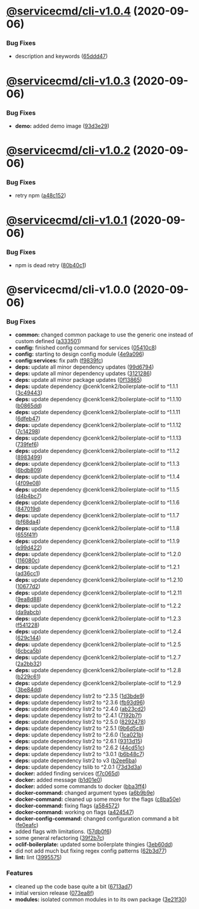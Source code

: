 # [@servicecmd/cli-v1.0.4](https://github.com/cenk1cenk2/servicecmd/compare/@servicecmd/cli-v1.0.3...@servicecmd/cli-v1.0.4) (2020-09-06)


### Bug Fixes

* description and keywords ([65ddd47](https://github.com/cenk1cenk2/servicecmd/commit/65ddd4784425d992ff1769d599b342e0881689a9))

# [@servicecmd/cli-v1.0.3](https://github.com/cenk1cenk2/servicecmd/compare/@servicecmd/cli-v1.0.2...@servicecmd/cli-v1.0.3) (2020-09-06)


### Bug Fixes

* **demo:** added demo image ([93d3e29](https://github.com/cenk1cenk2/servicecmd/commit/93d3e29db167af32925016c1de6e10029e0140b7))

# [@servicecmd/cli-v1.0.2](https://github.com/cenk1cenk2/servicecmd/compare/@servicecmd/cli-v1.0.1...@servicecmd/cli-v1.0.2) (2020-09-06)


### Bug Fixes

* retry npm ([a48c152](https://github.com/cenk1cenk2/servicecmd/commit/a48c15297b85577c4c85da80eb77c9cbf3fb8db1))

# [@servicecmd/cli-v1.0.1](https://github.com/cenk1cenk2/servicecmd/compare/@servicecmd/cli-v1.0.0...@servicecmd/cli-v1.0.1) (2020-09-06)


### Bug Fixes

* npm is dead retry ([80b40c1](https://github.com/cenk1cenk2/servicecmd/commit/80b40c1cc5ac682c0ec68887573180a2df724f7e))

# @servicecmd/cli-v1.0.0 (2020-09-06)


### Bug Fixes

* **common:** changed common package to use the generic one instead of custom defined ([a333501](https://github.com/cenk1cenk2/servicecmd/commit/a333501abd533ecedfc30eb1935cb35b09d0b63b))
* **config:** finished config command for services ([05410c8](https://github.com/cenk1cenk2/servicecmd/commit/05410c8e17cd7a212fa664ae3d66ec2ada719467))
* **config:** starting to design config module ([4e9a096](https://github.com/cenk1cenk2/servicecmd/commit/4e9a0961425f56b1642b33f764105e0bed745df2))
* **config:services:** fix path ([f9839fc](https://github.com/cenk1cenk2/servicecmd/commit/f9839fc00dc7a8525a7d5b0e154cfa27c977d78e))
* **deps:** update all minor dependency updates ([99d6794](https://github.com/cenk1cenk2/servicecmd/commit/99d6794d3e690a0321fc1c88a6b3cbdb0c56718c))
* **deps:** update all minor dependency updates ([3121286](https://github.com/cenk1cenk2/servicecmd/commit/3121286a1dbdb7dda6c858184815a3e94c9d4610))
* **deps:** update all minor package updates ([0f13865](https://github.com/cenk1cenk2/servicecmd/commit/0f13865d7bdf15244145d0f05c5efd951a24ecf4))
* **deps:** update dependency @cenk1cenk2/boilerplate-oclif to ^1.1.1 ([3c49443](https://github.com/cenk1cenk2/servicecmd/commit/3c4944318c8d29a2b7879e7d8167c9ff60f0683d))
* **deps:** update dependency @cenk1cenk2/boilerplate-oclif to ^1.1.10 ([b0865dd](https://github.com/cenk1cenk2/servicecmd/commit/b0865ddd4bfb0e87eab83384bc84783f68eba34c))
* **deps:** update dependency @cenk1cenk2/boilerplate-oclif to ^1.1.11 ([6dfeb47](https://github.com/cenk1cenk2/servicecmd/commit/6dfeb470c6a36b4e941b860f8d8b1933173a142f))
* **deps:** update dependency @cenk1cenk2/boilerplate-oclif to ^1.1.12 ([7c14298](https://github.com/cenk1cenk2/servicecmd/commit/7c14298472b2973439fe6491fda01126f083a25c))
* **deps:** update dependency @cenk1cenk2/boilerplate-oclif to ^1.1.13 ([739fef6](https://github.com/cenk1cenk2/servicecmd/commit/739fef60c387c88eafa0d0d37d7122bd5a24180c))
* **deps:** update dependency @cenk1cenk2/boilerplate-oclif to ^1.1.2 ([8983499](https://github.com/cenk1cenk2/servicecmd/commit/89834996fda018315beba27faad4636ab6a71788))
* **deps:** update dependency @cenk1cenk2/boilerplate-oclif to ^1.1.3 ([6bdb809](https://github.com/cenk1cenk2/servicecmd/commit/6bdb809263f74268a60446c6bd4e88371fdb9794))
* **deps:** update dependency @cenk1cenk2/boilerplate-oclif to ^1.1.4 ([4f09e08](https://github.com/cenk1cenk2/servicecmd/commit/4f09e08a79c26a1feee95b9efdc690bfa80bd85c))
* **deps:** update dependency @cenk1cenk2/boilerplate-oclif to ^1.1.5 ([d4b4bc7](https://github.com/cenk1cenk2/servicecmd/commit/d4b4bc7399a7790c739cdbe1b5f389a16f0b6dcd))
* **deps:** update dependency @cenk1cenk2/boilerplate-oclif to ^1.1.6 ([847019d](https://github.com/cenk1cenk2/servicecmd/commit/847019deb196ce5524776656125d793c10426c99))
* **deps:** update dependency @cenk1cenk2/boilerplate-oclif to ^1.1.7 ([bf68da4](https://github.com/cenk1cenk2/servicecmd/commit/bf68da42e14f31fdcd1bc85b3cc45d0ca7583caf))
* **deps:** update dependency @cenk1cenk2/boilerplate-oclif to ^1.1.8 ([655f41f](https://github.com/cenk1cenk2/servicecmd/commit/655f41f0db18591456b6c5efc1299079d3707b92))
* **deps:** update dependency @cenk1cenk2/boilerplate-oclif to ^1.1.9 ([e99d422](https://github.com/cenk1cenk2/servicecmd/commit/e99d42203bbce15da298c7b9b196643303abe0f0))
* **deps:** update dependency @cenk1cenk2/boilerplate-oclif to ^1.2.0 ([116080c](https://github.com/cenk1cenk2/servicecmd/commit/116080c8dbac4c54d0edee9b1e19d482b3f6c66d))
* **deps:** update dependency @cenk1cenk2/boilerplate-oclif to ^1.2.1 ([ad36cc1](https://github.com/cenk1cenk2/servicecmd/commit/ad36cc1fb1a7227ff0f6ed0c135fcd91c96c82a1))
* **deps:** update dependency @cenk1cenk2/boilerplate-oclif to ^1.2.10 ([10677d2](https://github.com/cenk1cenk2/servicecmd/commit/10677d224d967fd58d5572e73b6b47fb3020b64c))
* **deps:** update dependency @cenk1cenk2/boilerplate-oclif to ^1.2.11 ([9ea8d88](https://github.com/cenk1cenk2/servicecmd/commit/9ea8d88571917b10a044670755702ee4229356cd))
* **deps:** update dependency @cenk1cenk2/boilerplate-oclif to ^1.2.2 ([da9abcb](https://github.com/cenk1cenk2/servicecmd/commit/da9abcb3d8e602497c0d9a83e43bfe91ce3d47c8))
* **deps:** update dependency @cenk1cenk2/boilerplate-oclif to ^1.2.3 ([f541228](https://github.com/cenk1cenk2/servicecmd/commit/f5412280b4a65dbaeb4d3eb15583f0d3386f558a))
* **deps:** update dependency @cenk1cenk2/boilerplate-oclif to ^1.2.4 ([629c144](https://github.com/cenk1cenk2/servicecmd/commit/629c1440a8e1dd5bb6dada52ec34536ffec61090))
* **deps:** update dependency @cenk1cenk2/boilerplate-oclif to ^1.2.5 ([6cbca5b](https://github.com/cenk1cenk2/servicecmd/commit/6cbca5b51050dc5ee4a5f3996c150c6f14b4b1f6))
* **deps:** update dependency @cenk1cenk2/boilerplate-oclif to ^1.2.7 ([2a2bb32](https://github.com/cenk1cenk2/servicecmd/commit/2a2bb32aa304108b259aa8fb3515a24af8ef7e84))
* **deps:** update dependency @cenk1cenk2/boilerplate-oclif to ^1.2.8 ([b229c61](https://github.com/cenk1cenk2/servicecmd/commit/b229c610cb5bfefef27a574af6e952d761c0a398))
* **deps:** update dependency @cenk1cenk2/boilerplate-oclif to ^1.2.9 ([3be84dd](https://github.com/cenk1cenk2/servicecmd/commit/3be84dde272fc9f5c24a283fe4cc08746f95ff3a))
* **deps:** update dependency listr2 to ^2.3.5 ([1d3bde9](https://github.com/cenk1cenk2/servicecmd/commit/1d3bde9a3c48458814285992f539e4e81982c802))
* **deps:** update dependency listr2 to ^2.3.6 ([fb93d96](https://github.com/cenk1cenk2/servicecmd/commit/fb93d96180359e19d6bc59bc991def5bdd4eef8b))
* **deps:** update dependency listr2 to ^2.4.0 ([ab23cd2](https://github.com/cenk1cenk2/servicecmd/commit/ab23cd2f1c8ed9999c71ae4ed2f7ffa3fac4271f))
* **deps:** update dependency listr2 to ^2.4.1 ([7192b7f](https://github.com/cenk1cenk2/servicecmd/commit/7192b7fd1a892a444dd063ad5c25d0343697c8fb))
* **deps:** update dependency listr2 to ^2.5.0 ([8292478](https://github.com/cenk1cenk2/servicecmd/commit/8292478a5abd5b036e1a22b20a5d0fe706660720))
* **deps:** update dependency listr2 to ^2.5.1 ([9b6d5c8](https://github.com/cenk1cenk2/servicecmd/commit/9b6d5c8f4eab9257041be614d8e2e26d79f5f9f0))
* **deps:** update dependency listr2 to ^2.6.0 ([1ca021b](https://github.com/cenk1cenk2/servicecmd/commit/1ca021b8a1b6c8941c72cb8c1d42a2cafad8caa8))
* **deps:** update dependency listr2 to ^2.6.1 ([9313d15](https://github.com/cenk1cenk2/servicecmd/commit/9313d1534cad96940a77fe70f976d8bdb09df461))
* **deps:** update dependency listr2 to ^2.6.2 ([44cd51c](https://github.com/cenk1cenk2/servicecmd/commit/44cd51c7e90d0c6db4956b58c1cec55573dac112))
* **deps:** update dependency listr2 to ^3.0.1 ([b6b48c7](https://github.com/cenk1cenk2/servicecmd/commit/b6b48c7e0847a961b43436bb7ed39699a7925d3a))
* **deps:** update dependency listr2 to v3 ([b2ee6ba](https://github.com/cenk1cenk2/servicecmd/commit/b2ee6bac0f4981525fea789cf0c94d0faaf37092))
* **deps:** update dependency tslib to ^2.0.1 ([73d3d3a](https://github.com/cenk1cenk2/servicecmd/commit/73d3d3a8ac5406115383429fc9130121590142ba))
* **docker:** added finding services ([f7c065d](https://github.com/cenk1cenk2/servicecmd/commit/f7c065d19ee5eae91422eab85b7d3d3b1b514f99))
* **docker:** added message ([b1d01e0](https://github.com/cenk1cenk2/servicecmd/commit/b1d01e0c73b763c09e2cdbd8abde21ca7c1f7790))
* **docker:** added some commands to docker ([bba3ff4](https://github.com/cenk1cenk2/servicecmd/commit/bba3ff4e5a1873665e67f05699be73e5a9878551))
* **docker-command:** changed argument types ([a6b9b9e](https://github.com/cenk1cenk2/servicecmd/commit/a6b9b9e21c50b41fcd70b7966618c573da458545))
* **docker-command:** cleaned up some more for the flags ([c8ba50e](https://github.com/cenk1cenk2/servicecmd/commit/c8ba50e99c966a8a27b8d9792e9ecbdc6be0f7b3))
* **docker-command:** fixing flags ([a584572](https://github.com/cenk1cenk2/servicecmd/commit/a584572694a3a5bf1607bf1a8143a2e92a25455b))
* **docker-command:** working on flags ([a424547](https://github.com/cenk1cenk2/servicecmd/commit/a424547e6fd3ea9c06dc8142dcaea97cdc2d96ec))
* **docker-config-command:** changed configuration command a bit ([fe0eafc](https://github.com/cenk1cenk2/servicecmd/commit/fe0eafc61bdd38f5eba9b9dd6685c81a6609c546))
* added flags with limitations. ([57db0f6](https://github.com/cenk1cenk2/servicecmd/commit/57db0f69ccb089e9d6c60c2231053565f785f722))
* some general refactoring ([39f2b7c](https://github.com/cenk1cenk2/servicecmd/commit/39f2b7c5544990b5fe44298ea9a3f91c20163d5f))
* **oclif-boilerplate:** updated some boilerplate thingies ([3eb60dd](https://github.com/cenk1cenk2/servicecmd/commit/3eb60ddc3406bacc0f9a061837f7892cfed663bb))
* did not add much but fixing regex config patterns ([62b3d77](https://github.com/cenk1cenk2/servicecmd/commit/62b3d7741f3908d3f79c1bcbd0be45b54e1eea0f))
* **lint:** lint ([3995575](https://github.com/cenk1cenk2/servicecmd/commit/3995575d3c033031996fd05d5bf339c4328abdf6))


### Features

* cleaned up the code base quite a bit ([6713ad7](https://github.com/cenk1cenk2/servicecmd/commit/6713ad788fdf18cd0ee972102ae619ba5029a439))
* initial version release ([073ea8f](https://github.com/cenk1cenk2/servicecmd/commit/073ea8f1f64d59ea123ced5bcae773b60800a824))
* **modules:** isolated common modules in to its own package ([3e21f30](https://github.com/cenk1cenk2/servicecmd/commit/3e21f30899f1760df1dfb0f26422260170435504))
